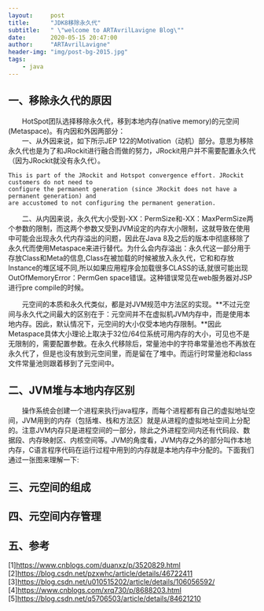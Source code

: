```yaml
---
layout:     post
title:      "JDK8移除永久代"
subtitle:   " \"welcome to ARTAvrilLavigne Blog\""
date:       2020-05-15 20:47:00
author:     "ARTAvrilLavigne"
header-img: "img/post-bg-2015.jpg"
tags:
    - java
---
```

## 一、移除永久代的原因<br>

　　HotSpot团队选择移除永久代，移到本地内存(native memory)的元空间(Metaspace)。有内因和外因两部分：<br>
　　一、从外因来说，如下所示JEP 122的Motivation（动机）部分。意思为移除永久代也是为了和JRockit进行融合而做的努力，JRockit用户并不需要配置永久代（因为JRockit就没有永久代）。<br>

```
This is part of the JRockit and Hotspot convergence effort. JRockit customers do not need to 
configure the permanent generation (since JRockit does not have a permanent generation) and 
are accustomed to not configuring the permanent generation.
```

　　二、从内因来说，永久代大小受到-XX：PermSize和-XX：MaxPermSize两个参数的限制，而这两个参数又受到JVM设定的内存大小限制，这就导致在使用中可能会出现永久代内存溢出的问题，因此在Java 8及之后的版本中彻底移除了永久代而使用Metaspace来进行替代。为什么会内存溢出：永久代这一部分用于存放Class和Meta的信息,Class在被加载的时候被放入永久代，它和和存放Instance的堆区域不同,所以如果应用程序会加载很多CLASS的话,就很可能出现OutOfMemoryError：PermGen space错误。这种错误常见在web服务器对JSP进行pre compile的时候。<br>

　　元空间的本质和永久代类似，都是对JVM规范中方法区的实现。**不过元空间与永久代之间最大的区别在于：元空间并不在虚拟机JVM内存中，而是使用本地内存。因此，默认情况下，元空间的大小仅受本地内存限制。**因此Metaspace具体大小理论上取决于32位/64位系统可用内存的大小，可见也不是无限制的，需要配置参数。在永久代移除后，常量池中的字符串常量池也不再放在永久代了，但是也没有放到元空间里，而是留在了堆中。而运行时常量池和class文件常量池则跟着移到了元空间中。<br>

## 二、JVM堆与本地内存区别<br>
　　操作系统会创建一个进程来执行java程序，而每个进程都有自己的虚拟地址空间，JVM用到的内存（包括堆、栈和方法区）就是从进程的虚拟地址空间上分配的。注意JVM内存只是进程空间的一部分，除此之外进程空间内还有代码段、数据段、内存映射区、内核空间等。JVM的角度看，JVM内存之外的部分叫作本地内存，C语言程序代码在运行过程中用到的内存就是本地内存中分配的。下面我们通过一张图来理解一下:<br>


## 三、元空间的组成<br>


## 四、元空间内存管理<br>



## 五、参考
[1]https://www.cnblogs.com/duanxz/p/3520829.html<br>
[2]https://blog.csdn.net/pzxwhc/article/details/46722411<br>
[3]https://blog.csdn.net/u010515202/article/details/106056592/<br>
[4]https://www.cnblogs.com/xrq730/p/8688203.html<br>
[5]https://blog.csdn.net/q5706503/article/details/84621210<br>

